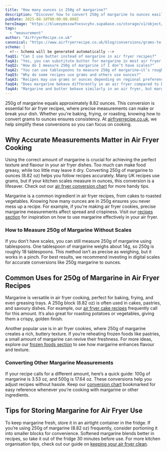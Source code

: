 ```yaml
---
title: "How many ounces is 250g of margarine?"
description: "Discover how to convert 250g of margarine to ounces easily for perfect air fryer recipes every time. Get accurate measurements now!"
pubDate: 2025-08-10T00:00:00.000Z
heroImage: "https://klueoymssxwfnxsvcyhv.supabase.co/storage/v1/object/public/Shmucket/how-many-ounces-is-250g-of-margarine.webp"
tags:
  - "measurement"
author: "AirFryerRecipe.co.uk"
canonical: "https://www.airfryerrecipe.co.uk/blog/conversions/grams-to-ounces/how-many-ounces-is-250g-of-margarine"
schema: |
  <!-- Schema will be generated automatically -->
faqQ1: "Can I use butter instead of margarine in air fryer recipes?"
faqA1: "Yes, you can substitute butter for margarine in most air fryer recipes. However, butter has a higher fat content, which may affect texture and browning. Use the same weight (250g or 8.82 oz) for a direct swap, but adjust cooking times slightly if needed."
faqQ2: "How do I measure 250g of margarine if I don’t have scales?"
faqA2: "You can use tablespoons to measure 250g of margarine—it’s roughly 18 tablespoons. Keep in mind this method is less precise than weighing. For accuracy, we recommend using digital scales, especially for baking recipes where measurements matter."
faqQ3: "Why do some recipes use grams and others use ounces?"
faqA3: "Recipes may use grams or ounces depending on regional preferences. In the UK, grams are more common, while ounces are often used in the US. Converting 250g of margarine to ounces (8.82 oz) ensures you can follow any recipe without confusion."
faqQ4: "Does margarine behave differently in an air fryer compared to butter?"
faqA4: "Margarine and butter behave similarly in an air fryer, but margarine has a higher water content, which can affect crispiness. For best results, stick to the recipe’s recommended measurements, whether it’s 250g (8.82 oz) of margarine or another amount."
---
```

<p>250g of margarine equals approximately 8.82 ounces. This conversion is essential for air fryer recipes, where precise measurements can make or break your dish. Whether you're baking, frying, or roasting, knowing how to convert grams to ounces ensures consistency. At <a href=https://www.airfryerrecipe.co.uk>airfryerrecipe.co.uk</a>, we help simplify these conversions so you can focus on cooking.</p>  

<h2>Why Accurate Measurements Matter in Air Fryer Cooking</h2>  
<p>Using the correct amount of margarine is crucial for achieving the perfect texture and flavour in your air fryer dishes. Too much can make food greasy, while too little may leave it dry. Converting 250g of margarine to ounces (8.82 oz) helps you follow recipes accurately. Many UK recipes use grams, but if your kitchen scales measure in ounces, this conversion is a lifesaver. Check out our <a href=https://www.airfryerrecipe.co.uk/air-fryer-conversion-chart>air fryer conversion chart</a> for more handy tips.</p>  

<p>Margarine is a common ingredient in air fryer recipes, from cakes to roasted vegetables. Knowing how many ounces are in 250g ensures you never mess up a recipe. For example, if you're making air fryer cookies, precise margarine measurements affect spread and crispiness. Visit our <a href=https://www.airfryerrecipe.co.uk/recipes>recipes section</a> for inspiration on how to use margarine effectively in your air fryer.</p>  

<h3>How to Measure 250g of Margarine Without Scales</h3>  
<p>If you don’t have scales, you can still measure 250g of margarine using tablespoons. One tablespoon of margarine weighs about 14g, so 250g is roughly 18 tablespoons. This method isn’t as precise as weighing, but it works in a pinch. For best results, we recommend investing in digital scales for accurate conversions like 250g margarine to ounces.</p>  

<h2>Common Uses for 250g of Margarine in Air Fryer Recipes</h2>  
<p>Margarine is versatile in air fryer cooking, perfect for baking, frying, and even greasing trays. A 250g block (8.82 oz) is often used in cakes, pastries, and savoury dishes. For example, our <a href=https://www.airfryerrecipe.co.uk/recipe-category/cakes>air fryer cake recipes</a> frequently call for this amount. It’s also great for roasting potatoes or vegetables, giving them a crispy, golden finish.</p>  

<p>Another popular use is in air fryer cookies, where 250g of margarine creates a rich, buttery texture. If you’re reheating frozen foods like pastries, a small amount of margarine can revive their freshness. For more ideas, explore our <a href=https://www.airfryerrecipe.co.uk/recipe-category/frozen-foods>frozen foods section</a> to see how margarine enhances flavour and texture.</p>  

<h3>Converting Other Margarine Measurements</h3>  
<p>If your recipe calls for a different amount, here’s a quick guide: 100g of margarine is 3.53 oz, and 500g is 17.64 oz. These conversions help you adjust recipes without hassle. Keep our <a href=https://www.airfryerrecipe.co.uk/air-fryer-conversion-chart>conversion chart</a> bookmarked for easy reference whenever you’re cooking with margarine or other ingredients.</p>  

<h2>Tips for Storing Margarine for Air Fryer Use</h2>  
<p>To keep margarine fresh, store it in an airtight container in the fridge. If you’re using 250g of margarine (8.82 oz) frequently, consider portioning it into smaller blocks for convenience. Softened margarine blends better in recipes, so take it out of the fridge 30 minutes before use. For more kitchen organisation tips, check out our guide on <a href=https://www.airfryerrecipe.co.uk/air-fryer-cleaner>keeping your air fryer clean</a>.</p>
